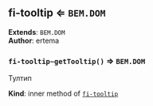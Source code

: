 <a name="module_fi-tooltip"></a>

## fi-tooltip ⇐ <code>BEM.DOM</code>
**Extends**: <code>BEM.DOM</code>  
**Author**: ertema  
<a name="module_fi-tooltip..getTooltip"></a>

### `fi-tooltip~getTooltip()` ⇒ <code>BEM.DOM</code>
Тултип

**Kind**: inner method of [<code>fi-tooltip</code>](#module_fi-tooltip)  
